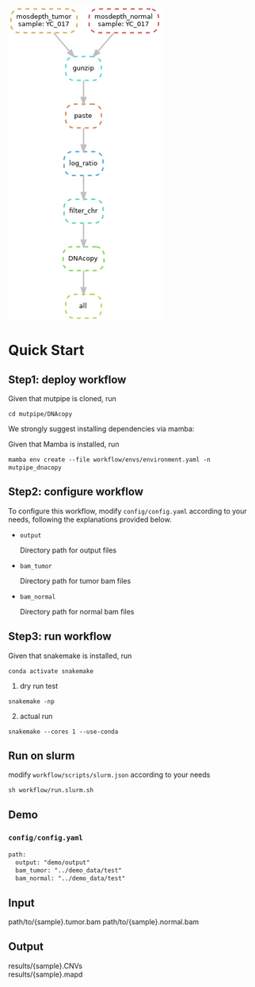 ![DNAcopy](https://github.com/douymLab/mutpipe/blob/main/DNAcopy/dag.png)

# Quick Start 

## Step1: deploy workflow

Given that mutpipe is cloned, run

```{bash}
cd mutpipe/DNAcopy
```

We strongly suggest installing dependencies via mamba:

Given that Mamba is installed, run

```{bash}
mamba env create --file workflow/envs/environment.yaml -n mutpipe_dnacopy
```

## Step2: configure workflow

To configure this workflow, modify `config/config.yaml` according to your needs, following the explanations provided below.

-   `output`
    
    Directory path for output files
    
-   `bam_tumor`

    Directory path for tumor bam files
     
-   `bam_normal`

    Directory path for normal bam files

## Step3: run workflow

Given that snakemake is installed, run

```{bash}
conda activate snakemake
```

1.  dry run test

```{bash}
snakemake -np
```

2.  actual run

```{bash}
snakemake --cores 1 --use-conda
```

## Run on slurm

modify `workflow/scripts/slurm.json` according to your needs

```{bash}
sh workflow/run.slurm.sh
```

## Demo

### `config/config.yaml`

```{yaml}
path:
  output: "demo/output"
  bam_tumor: "../demo_data/test"
  bam_normal: "../demo_data/test"
```

## Input
path/to/{sample}.tumor.bam
path/to/{sample}.normal.bam
## Output
results/{sample}.CNVs   
results/{sample}.mapd   

